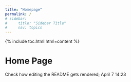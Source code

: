```yaml
---
title: "Homepage"
permalink: /
# sidebar:
#     title: "Sidebar Title"
#     nav: topics
---
```


{% include toc.html html=content %}

# Home Page

Check how editing the README gets rendered; April 7 14:23

